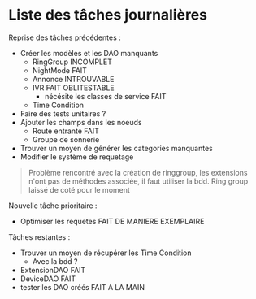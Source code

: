 # Liste des tâches journalières

Reprise des tâches précédentes :
- Créer les modèles et les DAO manquants
  - RingGroup INCOMPLET
  - NightMode FAIT
  - Annonce INTROUVABLE
  - IVR FAIT OBLITESTABLE
    - nécésite les classes de service FAIT
  - Time Condition
- Faire des tests unitaires ?
- Ajouter les champs dans les noeuds
  - Route entrante FAIT
  - Groupe de sonnerie
- Trouver un moyen de générer les categories manquantes
- Modifier le système de requetage

> Problème rencontré avec la création de ringgroup, les extensions n'ont pas de méthodes associée, il faut utiliser la bdd.
> Ring group laissé de coté pour le moment

Nouvelle tâche prioritaire :
- Optimiser les requetes FAIT DE MANIERE EXEMPLAIRE

Tâches restantes :
- Trouver un moyen de récupérer les Time Condition
  - Avec la bdd ?
- ExtensionDAO FAIT
- DeviceDAO FAIT
- tester les DAO créés FAIT A LA MAIN